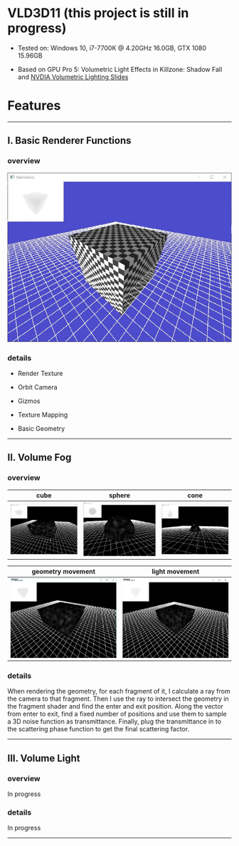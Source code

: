 VLD3D11 (this project is still in progress)
========================

* Tested on: Windows 10, i7-7700K @ 4.20GHz 16.0GB, GTX 1080 15.96GB

* Based on GPU Pro 5: Volumetric Light Effects in Killzone: Shadow Fall and [NVDIA Volumetric Lighting Slides](https://developer.nvidia.com/sites/default/files/akamai/gameworks/downloads/papers/NVVL/Fast_Flexible_Physically-Based_Volumetric_Light_Scattering.pdf)

Features
======================

---

## I. Basic Renderer Functions

### overview

![](img/0.JPG)

### details

* Render Texture

* Orbit Camera

* Gizmos

* Texture Mapping

* Basic Geometry

---

## II. Volume Fog

### overview

|     cube     |    sphere    |     cone     | 
|:------------:|:------------:|:------------:|
|![](img/1.JPG)|![](img/2.JPG)|![](img/3.JPG)|

|  geometry movement  |  light movement  | 
|:-------------------:|:----------------:|
|![](img/a.gif)       |![](img/b.gif)    |

### details

When rendering the geometry, for each fragment of it, I calculate a ray from the camera to that fragment. Then I use the ray to intersect the geometry in the fragment shader and find the enter and exit position. Along the vector from enter to exit, find a fixed number of positions and use them to sample a 3D noise function as transmittance. Finally, plug the transmittance in to the scattering phase function to get the final scattering factor.

---

## III. Volume Light

### overview

In progress

### details

In progress

---
